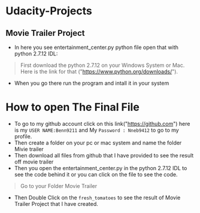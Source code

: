 
# Udacity-Projects

## Movie Trailer Project
* In here you see entertainment_center.py python file open that with python 2.7.12 IDL:

> First download the python 2.7.12 on your Windows System or Mac. Here is the link for that ("https://www.python.org/downloads/").
- When you go there run the program and intall it in your system

# How to open The Final File 
- To go to my github account click on this link("https://github.com") here is my `USER NAME:Benn9211` and My `Password : Nneb9412` to go to my profile.
- Then create a folder on your pc or mac system and name the folder Mivie trailer
- Then download all files from github that I have provided to see the result off movie trailer 
- Then you open the entertainment_center.py in the python 2.7.12 IDL to see the code behind it or you can click on the file to see the code.
>Go to your Folder Movie Trailer
- Then Double Click on the `fresh_tomatoes` to see the result of Movie Trailer Project that I have created.
